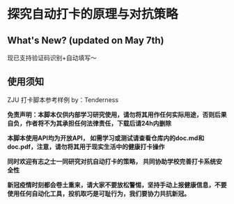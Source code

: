 # 探究自动打卡的原理与对抗策略

## What's New? (updated on May 7th)

现已支持验证码识别+自动填写～

## 使用须知

ZJU 打卡脚本参考样例 by：Tenderness

**免责声明：本脚本仅供内部学习研究使用，请勿将其用作任何实际用途，否则后果自负，作者将不为其承担任何法律责任，下载后请24h内删除**

**本脚本使用API均为开放API， 如需学习或测试请查看仓库内的doc.md和doc.pdf，注意，请勿将其用于现实生活中的健康打卡操作**

**同时欢迎有志之士一同研究对抗自动打卡的策略， 共同协助学校完善打卡系统安全性**

**新冠疫情时刻都会卷土重来，请大家不要放松警惕，坚持手动上报健康信息，不要使用任何自动化工具，投机取巧是可耻行为，我们要协力共抗新冠。**
